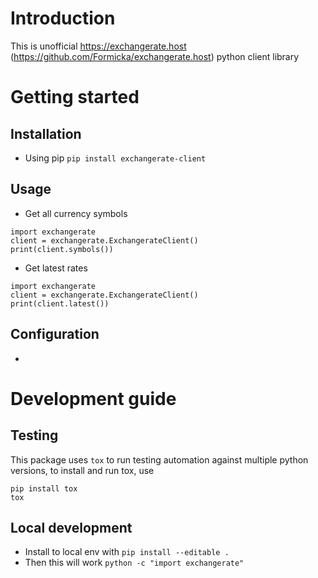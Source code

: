 # Introduction
This is unofficial https://exchangerate.host (https://github.com/Formicka/exchangerate.host) python client library

# Getting started

## Installation
- Using pip `pip install exchangerate-client`

## Usage
- Get all currency symbols
```
import exchangerate
client = exchangerate.ExchangerateClient()
print(client.symbols())
```

- Get latest rates
```
import exchangerate
client = exchangerate.ExchangerateClient()
print(client.latest())
```

## Configuration
- 

# Development guide
## Testing
This package uses `tox` to run testing automation against multiple python versions, to install and run tox, use

```
pip install tox
tox
```

## Local development
- Install to local env with `pip install --editable .`
- Then this will work `python -c "import exchangerate"`
